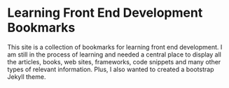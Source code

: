 # Learning Front End Development Bookmarks

This site is a collection of bookmarks for learning front end development. I am still in the process of learning and needed a central place to display all the articles, books, web sites, frameworks, code snippets and many other types of relevant information. Plus, I also wanted to created a bootstrap Jekyll theme.

